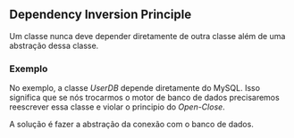 ## Dependency Inversion Principle

Um classe nunca deve depender diretamente de outra classe além de uma abstração dessa classe.

### Exemplo

No exemplo, a classe _UserDB_ depende diretamente do MySQL. Isso significa que se nós trocarmos o motor de banco de dados precisaremos reescrever essa classe e violar o principio do _Open-Close_.

A solução é fazer a abstração da conexão com o banco de dados.
